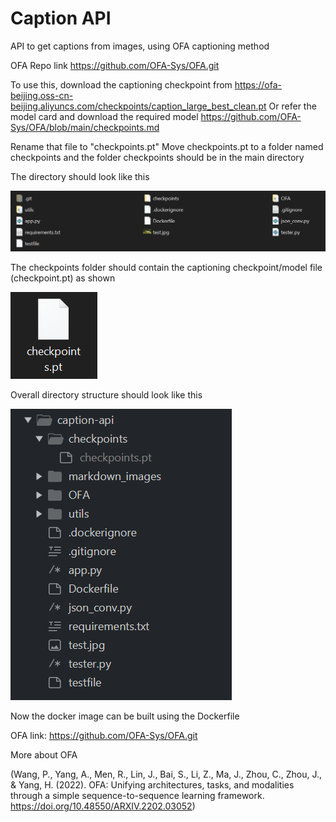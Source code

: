 # Caption API

API to get captions from images, using OFA captioning method

OFA Repo link
https://github.com/OFA-Sys/OFA.git

To use this, download the captioning checkpoint from
https://ofa-beijing.oss-cn-beijing.aliyuncs.com/checkpoints/caption_large_best_clean.pt
Or refer the model card and download the required model
https://github.com/OFA-Sys/OFA/blob/main/checkpoints.md

Rename that file to "checkpoints.pt" 
Move checkpoints.pt to a folder named checkpoints and the folder checkpoints should be in the main directory

The directory should look like this

![Directory](/markdown_images/guide1.png "Directory")


The checkpoints folder should contain the captioning checkpoint/model file (checkpoint.pt) as shown

![checkpoint.pt file in checkpoints folder](/markdown_images/guide2.png "checkpoint.pt file in checkpoints folder")


Overall directory structure should look like this

![Directory structure](/markdown_images/guide3.png "Directory structure")

Now the docker image can be built using the Dockerfile

OFA link:
https://github.com/OFA-Sys/OFA.git

More about OFA 

(Wang, P., Yang, A., Men, R., Lin, J., Bai, S., Li, Z., Ma, J., Zhou, C., Zhou, J., & Yang, H. (2022). OFA: Unifying architectures, tasks, and modalities through a simple sequence-to-sequence learning framework. https://doi.org/10.48550/ARXIV.2202.03052)


